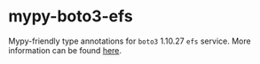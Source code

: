 # mypy-boto3-efs

Mypy-friendly type annotations for `boto3` 1.10.27 `efs` service.
More information can be found [here](https://github.com/vemel/mypy_boto3).
